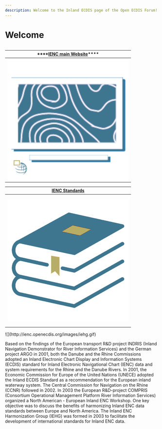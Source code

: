 ```yaml
---
description: Welcome to the Inland ECDIS page of the Open ECDIS Forum!
---
```


# Welcome

|  |
| :---: |


| \*\*\*\*[**IENC main Website**](https://ienc.gitbook.io/ienc/)\*\*\*\* |
| :---: |
|  [![](.gitbook/assets/iehg_main.png) ](https://ienc.gitbook.io/ienc/) |

<table>
  <thead>
    <tr>
      <th style="text-align:center"><a href="https://ienc.gitbook.io/ienc-editions/">IENC Standards</a>
      </th>
    </tr>
  </thead>
  <tbody>
    <tr>
      <td style="text-align:center">
        <p><a href="https://ienc.gitbook.io/ienc-editions/"><img src=".gitbook/assets/iehg_standards.png" alt/></a>
        </p>
        <p></p>
        <p></p>
      </td>
    </tr>
  </tbody>
</table>![](http://ienc.openecdis.org/images/iehg.gif)

Based on the findings of the European transport R&D project INDRIS \(Inland Navigation Demonstrator for River Information Services\) and the German project ARGO in 2001, both the Danube and the Rhine Commissions adopted an Inland Electronic Chart Display and Information Systems \(ECDIS\) standard for Inland Electronic Navigational Chart \(IENC\) data and system requirements for the Rhine and the Danube Rivers. In 2001, the Economic Commission for Europe of the United Nations \(UNECE\) adopted the Inland ECDIS Standard as a recommendation for the European inland waterway system. The Central Commission for Navigation on the Rhine \(CCNR\) followed in 2002. In 2003 the European R&D-project COMPRIS \(Consortium Operational Management Platform River Information Services\) organized a North American - European Inland ENC Workshop. One key objective was to discuss the benefits of harmonizing Inland ENC data standards between Europe and North America. The Inland ENC Harmonization Group \(IEHG\) was formed in 2003 to facilitate the development of international standards for Inland ENC data.

